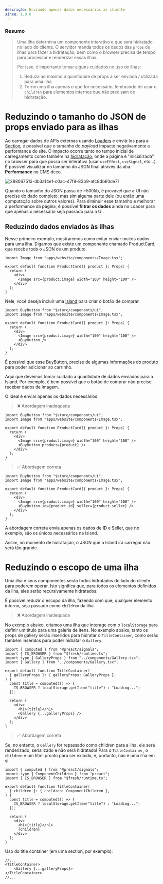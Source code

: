 ```yaml
---
descrição: Enviando apenas dados necessários ao cliente
since: 1.0.0
---
```


### Resumo

> Uma ilha determina um componente interativo e que será hidratado no lado do
> cliente. O servidor manda todos os dados das `props` de ilhas para fazer a
> hidratação, bem como o browser precisa de tempo para processar e renderizar
> essas ilhas.
>
> Por isso, é importante tomar alguns cuidados no uso de ilhas:
>
> 1. Reduza ao máximo a quantidade de props a ser enviada / utilizada para uma
   > ilha
> 2. Torne uma ilha apenas o que for necessário, lembrando de usar o `children`
   > para elementos internos que não precisam de hidratação.

# Reduzindo o tamanho do JSON de props enviado para as ilhas

Ao carregar dados de APIs externas usando [Loaders](/docs/pt/concepts/loader) e
enviá-los para a [Section](/docs/pt/concepts/section), é possível que o tamanho
do _payload_ impacte negativamente a performance do site. O impacto ocorre tanto
no tempo inicial de carregamento como também na
[hidratação](https://blog.saeloun.com/2021/12/16/hydration/), onde a página é
"inicializada" no browser para que possa ser interativa (usar `useEffect`,
`useSignal`, etc...). É possível visualizar no tamanho do JSON final através da
aba **Performance** no CMS deco.

![288067513-db3a14e1-c0ac-47f8-83b9-afc8db60de71](https://github.com/deco-sites/starting/assets/76822093/ec005f5d-4169-4e89-acd0-8c06baf3c80d)

Quando o tamanho do JSON passa de ~500kb, é provável que a UI não precise do
dado completo, mas sim alguma parte dele (ou então uma computação sobre outros
valores). Para diminuir esse tamanho e melhorar a performance da página, é
possível **filtrar os dados** ainda no Loader para que apenas o necessário seja
passado para a UI.

## Reduzindo dados enviados às ilhas

Nesse primeiro exemplo, mostraremos como evitar enviar muitos dados para uma
ilha. Digamos que existe um componente chamado ProductCard, que recebe todo o
JSON de um produto.

```tsx
import Image from "apps/website/components/Image.tsx";

export default function ProductCard({ product }: Props) {
  return (
    <div>
      <Image src={product.image} width="100" height="100" />
    </div>
  );
}
```

Nele, você deseja incluir uma
[Island](https://fresh.deno.dev/docs/concepts/islands) para criar o botão de
comprar.

```tsx
import BuyButton from "$store/components/ui";
import Image from "apps/website/components/Image.tsx";

export default function ProductCard({ product }: Props) {
  return (
    <div>
      <Image src={product.image} width="100" height="100" />
      <BuyButton />
    </div>
  );
}
```

É possível que esse BuyButton, precise de algumas informações do produto para
poder adicionar ao carrinho.

Aqui que devemos tomar cuidado a quantidade de dados enviados para a Island. Por
exemplo, é bem possível que o botão de comprar não precise receber dados de
imagem.

O ideal é enviar apenas os dados necessários

> ❌ Abordagem inadequada

```tsx
import BuyButton from "$store/components/ui";
import Image from "apps/website/components/Image.tsx";

export default function ProductCard({ product }: Props) {
  return (
    <div>
      <Image src={product.image} width="100" height="100" />
      <BuyButton product={product} />
    </div>
  );
}
```

> ✅ Abordagem correta

```tsx
import BuyButton from "$store/components/ui";
import Image from "apps/website/components/Image.tsx";

export default function ProductCard({ product }: Props) {
  return (
    <div>
      <Image src={product.image} width="100" height="100" />
      <BuyButton id={product.id} seller={product.seller} />
    </div>
  );
}
```

A abordagem correta envia apenas os dados de ID e Seller, que no exemplo, são os
únicos necessários na Island.

Assim, no momento de hidratação, o JSON que a Island irá carregar não será tão
grande.

# Reduzindo o escopo de uma ilha

Uma ilha e seus componentes serão todos hidratados do lado do cliente para
poderem operar. Isto significa que, para todos os elementos definidos da ilha,
eles serão recursivamente hidratados.

É possível reduzir o escopo da ilha, fazendo com que, qualquer elemento interno,
seja passado como `children` da ilha.

> ❌ Abordagem inadequada

No exemplo abaixo, criamos uma ilha que interage com o `localStorage` para
definir um título para uma galeria de itens. No exemplo abaixo, tanto os props
de gallery serão inseridos para hidratar o `TitleContainer`, como serão também
inseridos para poder hidratar o `Gallery`.

```tsx
import { computed } from "@preact/signals";
import { IS_BROWSER } from "$fresh/runtime.ts";
import type { GalleryProps } from "../components/Gallery.tsx";
import { Gallery } from "../components/Gallery.tsx";

export default function TitleContainer(
  { galleryProps }: { galleryProps: GalleryProps },
) {
  const title = computed(() => {
    IS_BROWSER ? localStorage.getItem("title") : "Loading...";
  });

  return (
    <div>
      <h1>{title}</h1>
      <Gallery {...galleryProps} />
    </div>
  );
}
```

> ✅ Abordagem correta

Se, no entanto, o `Gallery` for repassado como children para a ilha, ele será
renderizado, serializado e não será hidratado! Para o `TitleContainer`, o
`children` é um html pronto para ser exibido, e, portanto, não é uma ilha em si.

```tsx
import { computed } from "@preact/signals";
import type { ComponentChildren } from "preact";
import { IS_BROWSER } from "$fresh/runtime.ts";

export default function TitleContainer(
  { children }: { children: ComponentChildren },
) {
  const title = computed(() => {
    IS_BROWSER ? localStorage.getItem("title") : "Loading...";
  });

  return (
    <div>
      <h1>{title}</h1>
      {children}
    </div>
  );
}
```

Uso do title container (em uma section, por exemplo):

```tsx
//...
<TitleContainer>
    <Gallery {...galleryProps}>
</TitleContainer>
//...
```
